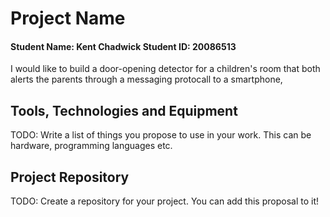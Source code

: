 # Project Name
#### Student Name: Kent Chadwick   Student ID: 20086513

I would like to build a door-opening detector for a children's room that both alerts the parents through a messaging protocall to a smartphone, 

## Tools, Technologies and Equipment

TODO: Write a list of things you propose to use in your work. This can be hardware, programming languages etc.

## Project Repository
TODO: Create a repository for your project. You can add this proposal to it!


